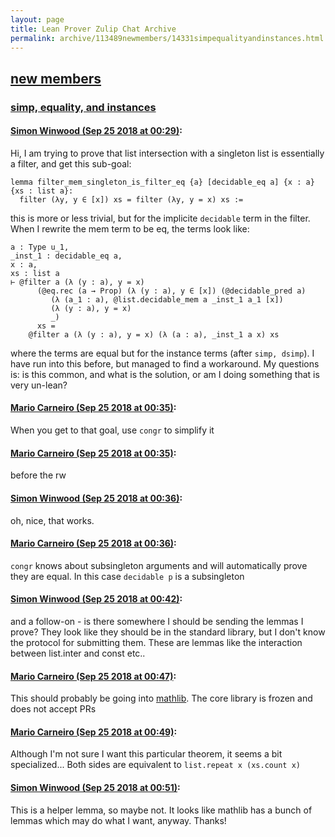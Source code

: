 ```yaml
---
layout: page
title: Lean Prover Zulip Chat Archive 
permalink: archive/113489newmembers/14331simpequalityandinstances.html
---
```


## [new members](index.html)
### [simp, equality, and instances](14331simpequalityandinstances.html)

#### [Simon Winwood (Sep 25 2018 at 00:29)](https://leanprover.zulipchat.com/#narrow/stream/113489-new%20members/topic/simp%2C%20equality%2C%20and%20instances/near/134561065):
Hi, I am trying to prove that list intersection with a singleton list is essentially a filter, and get this sub-goal:
```
lemma filter_mem_singleton_is_filter_eq {a} [decidable_eq a] {x : a} {xs : list a}:
  filter (λy, y ∈ [x]) xs = filter (λy, y = x) xs := 
```
this is more or less trivial, but for the implicite `decidable` term in the filter.  When I rewrite the mem term to be eq, the terms look like:
```
a : Type u_1,
_inst_1 : decidable_eq a,
x : a,
xs : list a
⊢ @filter a (λ (y : a), y = x)
      (@eq.rec (a → Prop) (λ (y : a), y ∈ [x]) (@decidable_pred a)
         (λ (a_1 : a), @list.decidable_mem a _inst_1 a_1 [x])
         (λ (y : a), y = x)
         _)
      xs =
    @filter a (λ (y : a), y = x) (λ (a : a), _inst_1 a x) xs
```
where the terms are equal but for the instance terms (after `simp, dsimp`).  I have run into this before, but managed to find a workaround.  My questions is: is this common, and what is the solution, or am I doing something that is very un-lean?

#### [Mario Carneiro (Sep 25 2018 at 00:35)](https://leanprover.zulipchat.com/#narrow/stream/113489-new%20members/topic/simp%2C%20equality%2C%20and%20instances/near/134561362):
When you get to that goal, use `congr` to simplify it

#### [Mario Carneiro (Sep 25 2018 at 00:35)](https://leanprover.zulipchat.com/#narrow/stream/113489-new%20members/topic/simp%2C%20equality%2C%20and%20instances/near/134561367):
before the rw

#### [Simon Winwood (Sep 25 2018 at 00:36)](https://leanprover.zulipchat.com/#narrow/stream/113489-new%20members/topic/simp%2C%20equality%2C%20and%20instances/near/134561425):
oh, nice, that works.

#### [Mario Carneiro (Sep 25 2018 at 00:36)](https://leanprover.zulipchat.com/#narrow/stream/113489-new%20members/topic/simp%2C%20equality%2C%20and%20instances/near/134561432):
`congr` knows about subsingleton arguments and will automatically prove they are equal. In this case `decidable p` is a subsingleton

#### [Simon Winwood (Sep 25 2018 at 00:42)](https://leanprover.zulipchat.com/#narrow/stream/113489-new%20members/topic/simp%2C%20equality%2C%20and%20instances/near/134561678):
and a follow-on - is there somewhere I should be sending the lemmas I prove?  They look like they should be in the standard library, but I don't know the protocol for submitting them.  These are lemmas like the interaction between list.inter and const etc..

#### [Mario Carneiro (Sep 25 2018 at 00:47)](https://leanprover.zulipchat.com/#narrow/stream/113489-new%20members/topic/simp%2C%20equality%2C%20and%20instances/near/134561916):
This should probably be going into [mathlib](https://github.com/leanprover/mathlib). The core library is frozen and does not accept PRs

#### [Mario Carneiro (Sep 25 2018 at 00:49)](https://leanprover.zulipchat.com/#narrow/stream/113489-new%20members/topic/simp%2C%20equality%2C%20and%20instances/near/134562029):
Although I'm not sure I want this particular theorem, it seems a bit specialized... Both sides are equivalent to `list.repeat x (xs.count x)`

#### [Simon Winwood (Sep 25 2018 at 00:51)](https://leanprover.zulipchat.com/#narrow/stream/113489-new%20members/topic/simp%2C%20equality%2C%20and%20instances/near/134562143):
This is a helper lemma, so maybe not.  It looks like mathlib has a bunch of lemmas which may do what I want, anyway.  Thanks!

